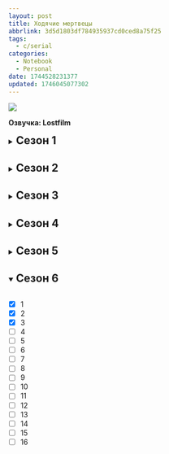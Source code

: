 ```yaml
---
layout: post
title: Ходячие мертвецы
abbrlink: 3d5d1803df784935937cd0ced8a75f25
tags:
  - c/serial
categories:
  - Notebook
  - Personal
date: 1744528231377
updated: 1746045077302
---
```


<img src="https://avatars.mds.yandex.net/i?id=d6730f470c1342d5f97fe40f10c2ab2c_l-5683440-images-thumbs&n=33&w=1987&h=1242">

**Озвучка: Lostfilm**

<details>
<summary> <h2 style="display:inline">Сезон 1<h2></summary>

- [x] 1
- [x] 2
- [x] 3
- [x] 4
- [x] 5
- [x] 6

</details>

<details>
<summary> <h2 style="display:inline">Сезон 2<h2></summary>

- [x] 1
- [x] 2
- [x] 3
- [x] 4
- [x] 5
- [x] 6
- [x] 7
- [x] 8
- [x] 9
- [x] 10
- [x] 11
- [x] 12
- [x] 13

</details>

<details>
<summary> <h2 style="display:inline">Сезон 3<h2></summary>

- [x] 1
- [x] 2
- [x] 3
- [x] 4
- [x] 5
- [x] 6
- [x] 7
- [x] 8
- [x] 9
- [x] 10
- [x] 11
- [x] 12
- [x] 13
- [x] 14
- [x] 15
- [x] 16

</details>

<details>
<summary> <h2 style="display:inline">Сезон 4<h2></summary>

- [x] 1
- [x] 2
- [x] 3
- [x] 4
- [x] 5
- [x] 6
- [x] 7
- [x] 8
- [x] 9
- [x] 10
- [x] 11
- [x] 12
- [x] 13
- [x] 14
- [x] 15
- [x] 16

</details>

<details>
<summary> <h2 style="display:inline">Сезон 5<h2></summary>

- [x] 1
- [x] 2
- [x] 3
- [x] 4
- [x] 5
- [x] 6
- [x] 7
- [x] 8
- [x] 9
- [x] 10
- [x] 11
- [x] 12
- [x] 13
- [x] 14
- [x] 15
- [x] 16

</details>

<details open>
<summary> <h2 style="display:inline">Сезон 6<h2></summary>

- [x] 1
- [x] 2
- [x] 3
- [ ] 4
- [ ] 5
- [ ] 6
- [ ] 7
- [ ] 8
- [ ] 9
- [ ] 10
- [ ] 11
- [ ] 12
- [ ] 13
- [ ] 14
- [ ] 15
- [ ] 16

</details>
